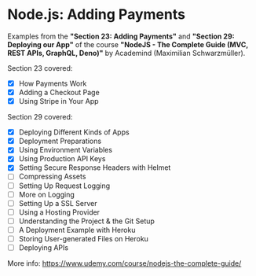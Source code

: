 # Node.js: Adding Payments

Examples from the **"Section 23: Adding Payments"** and **"Section 29: Deploying our App"** of the course **"NodeJS - The Complete Guide (MVC, REST APIs, GraphQL, Deno)"** by Academind (Maximilian Schwarzmüller).

Section 23 covered:

- [x] How Payments Work
- [x] Adding a Checkout Page
- [x] Using Stripe in Your App

Section 29 covered:

- [x] Deploying Different Kinds of Apps
- [x] Deployment Preparations
- [x] Using Environment Variables
- [x] Using Production API Keys
- [x] Setting Secure Response Headers with Helmet
- [ ] Compressing Assets
- [ ] Setting Up Request Logging
- [ ] More on Logging
- [ ] Setting Up a SSL Server
- [ ] Using a Hosting Provider
- [ ] Understanding the Project & the Git Setup
- [ ] A Deployment Example with Heroku
- [ ] Storing User-generated Files on Heroku
- [ ] Deploying APIs

More info: https://www.udemy.com/course/nodejs-the-complete-guide/